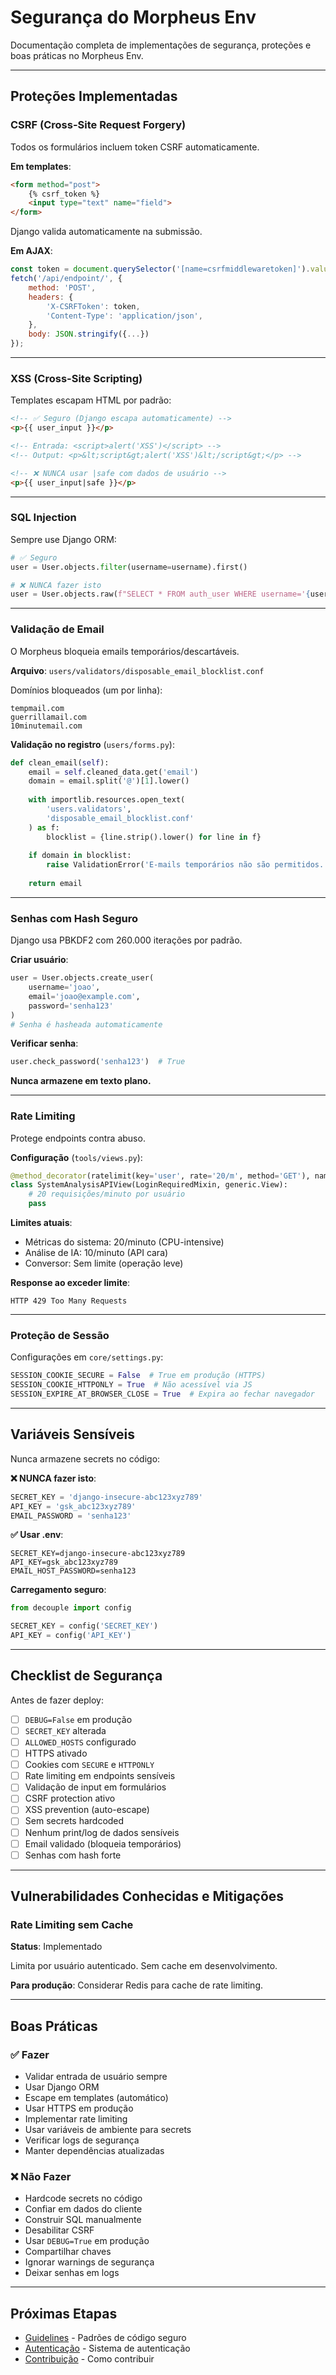 # Segurança do Morpheus Env

Documentação completa de implementações de segurança, proteções e boas práticas no Morpheus Env.

---

## Proteções Implementadas

### CSRF (Cross-Site Request Forgery)

Todos os formulários incluem token CSRF automaticamente.

**Em templates**:

```html
<form method="post">
    {% csrf_token %}
    <input type="text" name="field">
</form>
```

Django valida automaticamente na submissão.

**Em AJAX**:

```javascript
const token = document.querySelector('[name=csrfmiddlewaretoken]').value;
fetch('/api/endpoint/', {
    method: 'POST',
    headers: {
        'X-CSRFToken': token,
        'Content-Type': 'application/json',
    },
    body: JSON.stringify({...})
});
```

---

### XSS (Cross-Site Scripting)

Templates escapam HTML por padrão:

```html
<!-- ✅ Seguro (Django escapa automaticamente) -->
<p>{{ user_input }}</p>

<!-- Entrada: <script>alert('XSS')</script> -->
<!-- Output: <p>&lt;script&gt;alert('XSS')&lt;/script&gt;</p> -->

<!-- ❌ NUNCA usar |safe com dados de usuário -->
<p>{{ user_input|safe }}</p>
```

---

### SQL Injection

Sempre use Django ORM:

```python
# ✅ Seguro
user = User.objects.filter(username=username).first()

# ❌ NUNCA fazer isto
user = User.objects.raw(f"SELECT * FROM auth_user WHERE username='{username}'")
```

---

### Validação de Email

O Morpheus bloqueia emails temporários/descartáveis.

**Arquivo**: `users/validators/disposable_email_blocklist.conf`

Domínios bloqueados (um por linha):

```
tempmail.com
guerrillamail.com
10minutemail.com
```

**Validação no registro** (`users/forms.py`):

```python
def clean_email(self):
    email = self.cleaned_data.get('email')
    domain = email.split('@')[1].lower()
    
    with importlib.resources.open_text(
        'users.validators',
        'disposable_email_blocklist.conf'
    ) as f:
        blocklist = {line.strip().lower() for line in f}
    
    if domain in blocklist:
        raise ValidationError('E-mails temporários não são permitidos.')
    
    return email
```

---

### Senhas com Hash Seguro

Django usa PBKDF2 com 260.000 iterações por padrão.

**Criar usuário**:

```python
user = User.objects.create_user(
    username='joao',
    email='joao@example.com',
    password='senha123'
)
# Senha é hasheada automaticamente
```

**Verificar senha**:

```python
user.check_password('senha123')  # True
```

**Nunca armazene em texto plano.**

---

### Rate Limiting

Protege endpoints contra abuso.

**Configuração** (`tools/views.py`):

```python
@method_decorator(ratelimit(key='user', rate='20/m', method='GET'), name='dispatch')
class SystemAnalysisAPIView(LoginRequiredMixin, generic.View):
    # 20 requisições/minuto por usuário
    pass
```

**Limites atuais**:

- Métricas do sistema: 20/minuto (CPU-intensive)
- Análise de IA: 10/minuto (API cara)
- Conversor: Sem limite (operação leve)

**Response ao exceder limite**:

```
HTTP 429 Too Many Requests
```

---

### Proteção de Sessão

Configurações em `core/settings.py`:

```python
SESSION_COOKIE_SECURE = False  # True em produção (HTTPS)
SESSION_COOKIE_HTTPONLY = True  # Não acessível via JS
SESSION_EXPIRE_AT_BROWSER_CLOSE = True  # Expira ao fechar navegador
```

---

## Variáveis Sensíveis

Nunca armazene secrets no código:

**❌ NUNCA fazer isto**:

```python
SECRET_KEY = 'django-insecure-abc123xyz789'
API_KEY = 'gsk_abc123xyz789'
EMAIL_PASSWORD = 'senha123'
```

**✅ Usar .env**:

```env
SECRET_KEY=django-insecure-abc123xyz789
API_KEY=gsk_abc123xyz789
EMAIL_HOST_PASSWORD=senha123
```

**Carregamento seguro**:

```python
from decouple import config

SECRET_KEY = config('SECRET_KEY')
API_KEY = config('API_KEY')
```

---

## Checklist de Segurança

Antes de fazer deploy:

- [ ] `DEBUG=False` em produção
- [ ] `SECRET_KEY` alterada
- [ ] `ALLOWED_HOSTS` configurado
- [ ] HTTPS ativado
- [ ] Cookies com `SECURE` e `HTTPONLY`
- [ ] Rate limiting em endpoints sensíveis
- [ ] Validação de input em formulários
- [ ] CSRF protection ativo
- [ ] XSS prevention (auto-escape)
- [ ] Sem secrets hardcoded
- [ ] Nenhum print/log de dados sensíveis
- [ ] Email validado (bloqueia temporários)
- [ ] Senhas com hash forte

---

## Vulnerabilidades Conhecidas e Mitigações

### Rate Limiting sem Cache

**Status**: Implementado

Limita por usuário autenticado. Sem cache em desenvolvimento.

**Para produção**: Considerar Redis para cache de rate limiting.

---

## Boas Práticas

### ✅ Fazer

- Validar entrada de usuário sempre
- Usar Django ORM
- Escape em templates (automático)
- Usar HTTPS em produção
- Implementar rate limiting
- Usar variáveis de ambiente para secrets
- Verificar logs de segurança
- Manter dependências atualizadas

### ❌ Não Fazer

- Hardcode secrets no código
- Confiar em dados do cliente
- Construir SQL manualmente
- Desabilitar CSRF
- Usar `DEBUG=True` em produção
- Compartilhar chaves
- Ignorar warnings de segurança
- Deixar senhas em logs

---

## Próximas Etapas

- [Guidelines](./guidelines.md) - Padrões de código seguro
- [Autenticação](./authentication.md) - Sistema de autenticação
- [Contribuição](./contributing.md) - Como contribuir
